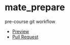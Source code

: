 # mate_prepare
pre-course git workflow

- [Preview](https://coroboX.github.io/mate_prepare/)
- [Pull Request](https://github.com/coroboX/mate_prepare/pull/1/files)
